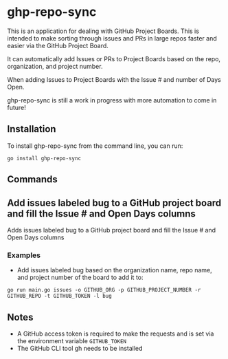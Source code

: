 # ghp-repo-sync

This is an application for dealing with GitHub Project Boards. This is intended to make sorting through issues and PRs in large repos faster and easier via the GitHub Project Board.

It can automatically add Issues or PRs to Project Boards based on the repo, organization, and project number. 

When adding Issues to Project Boards with the Issue # and number of Days Open. 

ghp-repo-sync is still a work in progress with more automation to come in future!

## Installation

To install ghp-repo-sync from the command line, you can run:

`go install ghp-repo-sync`

## Commands

## Add issues labeled bug to a GitHub project board and fill the Issue # and Open Days columns
Adds issues labeled bug to a GitHub project board and fill the Issue # and Open Days columns

### Examples

- Add issues labeled bug based on the organization name, repo name, and project number of the board to add it to:
```
go run main.go issues -o GITHUB_ORG -p GITHUB_PROJECT_NUMBER -r GITHUB_REPO -t GITHUB_TOKEN -l bug
```

## Notes

- A GitHub access token is required to make the requests and is set via the environment variable `GITHUB_TOKEN`
- The GitHub CLI tool gh needs to be installed 
